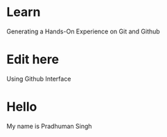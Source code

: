 # Learn
Generating a Hands-On Experience on Git and Github

# Edit here 
Using Github Interface

# Hello
My name is Pradhuman Singh

